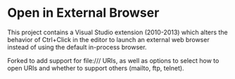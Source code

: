 # Open in External Browser

This project contains a Visual Studio extension (2010-2013) which alters the behavior of
Ctrl+Click in the editor to launch an external web browser instead of using the default
in-process browser.

Forked to add support for file:/// URIs, as well as options to select how to open URIs and whether to support others (mailto, ftp, telnet).
